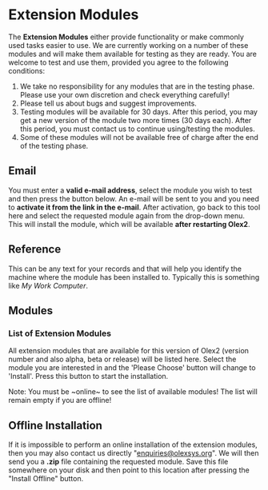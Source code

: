 # Extension Modules

The **Extension Modules** either provide functionality or make commonly used tasks easier to use. We are currently working on a number of these modules and will make them available for testing as they are ready. You are welcome to test and use them, provided you agree to the following conditions:

  1. We take no responsibility for any modules that are in the testing phase. Please use your own discretion and check everything carefully!
  2. Please tell us about bugs and suggest improvements.
  3. Testing modules will be available for 30 days. After this period, you may get a new version of the module two more times (30 days each). After this period, you must contact us to continue using/testing the modules.
  4. Some of these modules will not be available free of charge after the end of the testing phase.

## Email
You must enter a **valid e-mail address**, select the module you wish to test and then press the button below. An e-mail will be sent to you and you need to **activate it from the link in the e-mail**. After activation, go back to this tool here and select the requested module again from the drop-down menu. This will install the module, which will be available **after restarting Olex2**.

## Reference
This can be any text for your records and that will help you identify the machine where the module has been installed to. Typically this is something like *My Work Computer*.

## Modules

### List of Extension Modules
All extension modules that are available for this version of Olex2 (version number and also alpha, beta or release) will be listed here. Select the module you are interested in and the 'Please Choose' button will change to 'Install'. Press this button to start the installation.

Note: You must be ~online~ to see the list of available modules! The list will remain empty if you are offline!

## Offline Installation

If it is impossible to perform an online installation of the extension modules, then you may also contact us directly "enquiries@olexsys.org". We will then send you a **.zip** file containing the requested module. Save this file somewhere on your disk and then point to this location after pressing the "Install Offline" button.
